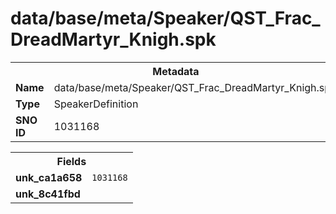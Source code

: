 <h1>data/base/meta/Speaker/QST_Frac_DreadMartyr_Knigh.spk</h1><table><tr><th colspan="100%">Metadata</th></tr><tr><td><b>Name</b></td><td>data/base/meta/Speaker/QST_Frac_DreadMartyr_Knigh.spk</td></tr><tr><td><b>Type</b></td><td>SpeakerDefinition</td></tr><tr><td><b>SNO ID</b></td><td>1031168</td></tr></table>

<table><tr><th colspan="100%">Fields</th></tr><tr><td><b>unk_ca1a658</b></td><td><code>1031168</code></td></tr><tr><td><b>unk_8c41fbd</b></td><td></td></tr></table>

